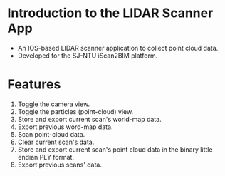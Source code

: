 # Introduction to the LIDAR Scanner App

- An IOS-based LIDAR scanner application to collect point cloud data.
- Developed for the SJ-NTU iScan2BIM platform.

# Features

1. Toggle the camera view.
2. Toggle the particles (point-cloud) view.
3. Store and export current scan's world-map data.
4. Export previous word-map data.
5. Scan point-cloud data.
6. Clear current scan's data.
7. Store and export current scan's point cloud data in the binary little endian PLY format.
8. Export previous scans' data.

